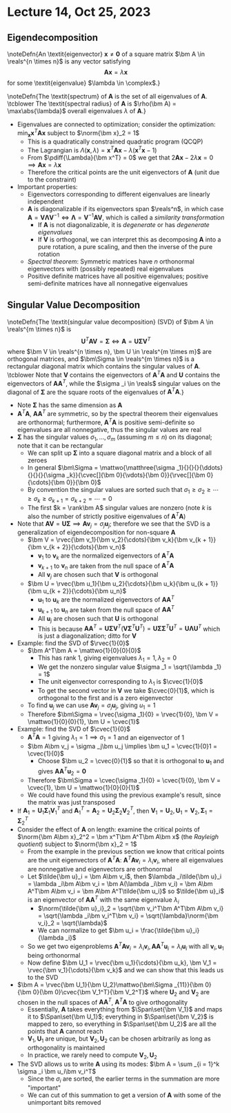 # Lecture 14, Oct 25, 2023

## Eigendecomposition

\noteDefn{An \textit{eigenvector} $\bm x \neq \bm 0$ of a square matrix $\bm A \in \reals^{n \times n}$ is any vector satisfying $$\bm A \bm x = \lambda\bm x$$ for some \textit{eigenvalue} $\lambda \in \complex$.}

\noteDefn{The \textit{spectrum} of $\bm A$ is the set of all eigenvalues of $\bm A$. \tcblower The \textit{spectral radius} of $\bm A$ is $\rho(\bm A) = \max\abs{\lambda}$ overall eigenvalues $\lambda$ of $\bm A$.}

* Eigenvalues are connected to optimization; consider the optimization: $\min _{\bm x} \bm x^T\bm A\bm x$ subject to $\norm{\bm x}_2 = 1$
	* This is a quadratically constrained quadratic program (QCQP)
	* The Lagrangian is $\Lambda(\bm x, \lambda) = \bm x^T\bm A\bm x - \lambda(\bm x^T\bm x - 1)$
	* From $\pdiff{\Lambda}{\bm x^T} = 0$ we get that $2\bm A\bm x - 2\lambda\bm x = 0 \implies \bm A\bm x = \lambda\bm x$
	* Therefore the critical points are the unit eigenvectors of $\bm A$ (unit due to the constraint)
* Important properties:
	* Eigenvectors corresponding to different eigenvalues are linearly independent
	* $\bm A$ is diagonalizable if its eigenvectors span $\reals^n$, in which case $\bm A = \bm V\bm\Lambda\bm V^{-1} \iff \bm\Lambda = \bm V^{-1}\bm A\bm V$, which is called a *similarity transformation*
		* If $\bm A$ is not diagonalizable, it is *degenerate* or has *degenerate eigenvalues*
		* If $\bm V$ is orthogonal, we can interpret this as decomposing $\bm A$ into a pure rotation, a pure scaling, and then the inverse of the pure rotation
	* *Spectral theorem*: Symmetric matrices have $n$ orthonormal eigenvectors with (possibly repeated) real eigenvalues
	* Positive definite matrices have all positive eigenvalues; positive semi-definite matrices have all nonnegative eigenvalues

## Singular Value Decomposition

\noteDefn{The \textit{singular value decomposition} (SVD) of $\bm A \in \reals^{m \times n}$ is $$\bm U^T\bm A\bm V = \bm\Sigma \iff \bm A = \bm U\bm\Sigma\bm V^T$$ where $\bm V \in \reals^{n \times n}, \bm U \in \reals^{m \times m}$ are orthogonal matrices, and $\bm\Sigma \in \reals^{m \times n}$ is a rectangular diagonal matrix which contains the singular values of $\bm A$.
\tcblower
Note that $\bm V$ contains the eigenvectors of $\bm A^T\bm A$ and $\bm U$ contains the eigenvectors of $\bm A\bm A^T$, while the $\sigma _i \in \reals$ singular values on the diagonal of $\bm\Sigma$ are the square roots of the eigenvalues of $\bm A^T\bm A$.}

* Note $\bm\Sigma$ has the same dimension as $\bm A$
* $\bm A^T\bm A$, $\bm A\bm A^T$ are symmetric, so by the spectral theorem their eigenvalues are orthonormal; furthermore, $\bm A^T\bm A$ is positive semi-definite so eigenvalues are all nonnegative, thus the singular values are real
* $\bm\Sigma$ has the singular values $\sigma _1, \dots, \sigma _m$ (assuming $m \leq n$) on its diagonal; note that it can be rectangular
	* We can split up $\bm\Sigma$ into a square diagonal matrix and a block of all zeroes
	* In general $\bm\Sigma = \mattwo{\matthree{\sigma _1}{}{}{}{\ddots}{}{}{}{\sigma _k}}{\cvec[]{\bm 0}{\vdots}{\bm 0}}{\rvec[]{\bm 0}{\cdots}{\bm 0}}{\bm 0}$
	* By convention the singular values are sorted such that $\sigma _1 \geq \sigma _2 \geq \cdots \geq \sigma _k \geq \sigma _{k + 1} = \sigma _{k + 2} = \cdots = 0$
	* The first $k = \rank\bm A$ singular values are nonzero (note $k$ is also the number of strictly positive eigenvalues of $\bm A^T\bm A$)
* Note that $\bm A\bm V = \bm U\bm\Sigma \implies \bm A\bm v_j = \sigma _j\bm u_j$; therefore we see that the SVD is a generalization of eigendecomposition for non-square $\bm A$
	* $\bm V = \rvec{\bm v_1}{\bm v_2}{\cdots}{\bm v_k}{\bm v_{k + 1}}{\bm v_{k + 2}}{\cdots}{\bm v_n}$
		* $\bm v_1$ to $\bm v_k$ are the normalized eigenvectors of $\bm A^T\bm A$
		* $\bm v_{k + 1}$ to $\bm v_n$ are taken from the null space of $\bm A^T\bm A$
		* All $\bm v_j$ are chosen such that $\bm V$ is orthogonal
	* $\bm U = \rvec{\bm u_1}{\bm u_2}{\cdots}{\bm u_k}{\bm u_{k + 1}}{\bm u_{k + 2}}{\cdots}{\bm u_n}$
		* $\bm u_1$ to $\bm u_k$ are the normalized eigenvectors of $\bm A\bm A^T$
		* $\bm u_{k + 1}$ to $\bm u_n$ are taken from the null space of $\bm A\bm A^T$
		* All $\bm u_j$ are chosen such that $\bm U$ is orthogonal
		* This is because $\bm A\bm A^T = \bm U\bm\Sigma\bm V^T(\bm V\bm\Sigma^T\bm U^T) = \bm U\bm\Sigma\bm\Sigma^T\bm U^T = \bm U\bm\Lambda\bm U^T$ which is just a diagonalization; ditto for $\bm V$
* Example: find the SVD of $\rvec{1}{0}$
	* $\bm A^T\bm A = \mattwo{1}{0}{0}{0}$
		* This has rank 1, giving eigenvalues $\lambda _1 = 1, \lambda _2 = 0$
		* We get the nonzero singular value $\sigma _1 = \sqrt{\lambda _1} = 1$
		* The unit eigenvector corresponding to $\lambda _1$ is $\cvec{1}{0}$
		* To get the second vector in $\bm V$ we take $\cvec{0}{1}$, which is orthogonal to the first and is a zero eigenvector
	* To find $\bm u_j$ we can use $\bm A\bm v_j = \sigma _j\bm u_j$, giving $u_1 = 1$
	* Therefore $\bm\Sigma = \rvec{\sigma _1}{0} = \rvec{1}{0}, \bm V = \mattwo{1}{0}{0}{1}, \bm U = \cvec{1}$
* Example: find the SVD of $\cvec{1}{0}$
	* $\bm A^T\bm A = 1$ giving $\lambda _1 = 1 \implies \sigma _1 = 1$ and an eigenvector of $1$
	* $\bm A\bm v_j = \sigma _j\bm u_j \implies \bm u_1 = \cvec{1}{0}1 = \cvec{1}{0}$
		* Choose $\bm u_2 = \cvec{0}{1}$ so that it is orthogonal to $\bm u_1$ and gives $\bm A\bm A^T\bm u_2 = \bm 0$
	* Therefore $\bm\Sigma = \cvec{\sigma _1}{0} = \cvec{1}{0}, \bm V = \cvec{1}, \bm U = \mattwo{1}{0}{0}{1}$
	* We could have found this using the previous example's result, since the matrix was just transposed
* If $\bm A_1 = \bm U_1\bm\Sigma _1\bm V_1^T$ and $\bm A_1^T = \bm A_2 = \bm U_2\bm\Sigma _2\bm V_2^T$, then $\bm V_1 = \bm U_2, \bm U_1 = \bm V_2, \bm\Sigma _1 = \bm\Sigma _2^T$
* Consider the effect of $\bm A$ on length: examine the critical points of $\norm{\bm A\bm x}_2^2 = \bm x^T\bm A^T\bm A\bm x$ (the *Rayleigh quotient*) subject to $\norm{\bm x}_2 = 1$
	* From the example in the previous section we know that critical points are the unit eigenvectors of $\bm A^T\bm A$: $\bm A^T\bm A\bm v_i = \lambda _i\bm v_i$, where all eigenvalues are nonnegative and eigenvectors are orthonormal
	* Let $\tilde{\bm u}_i = \bm A\bm v_i$, then $\lambda _i\tilde{\bm u}_i = \lambda _i\bm A\bm v_i = \bm A(\lambda _i\bm v_i) = \bm A\bm A^T\bm A\bm v_i = \bm A\bm A^T\tilde{\bm u_i}$ so $\tilde{\bm u}_i$ is an eigenvector of $\bm A\bm A^T$ with the same eigenvalue $\lambda _i$
		* $\norm{\tilde{\bm u}_i}_2 = \sqrt{\bm v_i^T\bm A^T\bm A\bm v_i} = \sqrt{\lambda _i\bm v_i^T\bm v_i} = \sqrt{\lambda}\norm{\bm v_i}_2 = \sqrt{\lambda}$
		* We can normalize to get $\bm u_i = \frac{\tilde{\bm u}_i}{\lambda _i}$
	* So we get two eigenproblems $\bm A^T\bm A\bm v_i = \lambda _i\bm v_i, \bm A\bm A^T\bm u_i = \lambda _i\bm u_i$ with all $\bm v_i, \bm u_1$ being orthonormal
	* Now define $\bm U_1 = \rvec{\bm u_1}{\cdots}{\bm u_k}, \bm V_1 = \rvec{\bm v_1}{\cdots}{\bm v_k}$ and we can show that this leads us to the SVD
* $\bm A = \rvec{\bm U_1}{\bm U_2}\mattwo{\bm\Sigma _{11}}{\bm 0}{\bm 0}{\bm 0}\cvec{\bm V_1^T}{\bm V_2^T}$ where $\bm U_2$ and $\bm V_2$ are chosen in the null spaces of $\bm A\bm A^T$, $\bm A^T\bm A$ to give orthogonality
	* Essentially, $\bm A$ takes everything from $\Span\set{\bm V_1}$ and maps it to $\Span\set{\bm U_1}$; everything in $\Span\set{\bm V_2}$ is mapped to zero, so everything in $\Span\set{\bm U_2}$ are all the points that $\bm A$ cannot reach
	* $\bm V_1, \bm U_1$ are unique, but $\bm V_2, \bm U_2$ can be chosen arbitrarily as long as orthogonality is maintained
	* In practice, we rarely need to compute $\bm V_2, \bm U_2$
* The SVD allows us to write $\bm A$ using its modes: $\bm A = \sum _{i = 1}^k \sigma _i \bm u_i\bm v_i^T$
	* Since the $\sigma _i$ are sorted, the earlier terms in the summation are more "important"
	* We can cut of this summation to get a version of $\bm A$ with some of the unimportant bits removed

